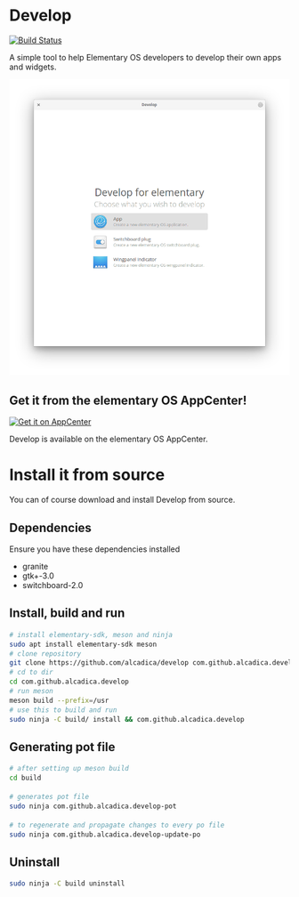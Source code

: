 Develop
=======

[![Build Status](https://travis-ci.org/alcadica/develop.svg?branch=master)](https://travis-ci.org/alcadica/develop)

A simple tool to help Elementary OS developers to develop their own apps and widgets.

![](./data/screenshots/screenshot-002.png)

## Get it from the elementary OS AppCenter!

[![Get it on AppCenter](https://appcenter.elementary.io/badge.svg)](https://appcenter.elementary.io/com.github.alcadica.develop)

Develop is available on the elementary OS AppCenter.

# Install it from source

You can of course download and install Develop from source.

## Dependencies

Ensure you have these dependencies installed

* granite
* gtk+-3.0
* switchboard-2.0

## Install, build and run

```bash
# install elementary-sdk, meson and ninja 
sudo apt install elementary-sdk meson
# clone repository
git clone https://github.com/alcadica/develop com.github.alcadica.develop
# cd to dir
cd com.github.alcadica.develop
# run meson
meson build --prefix=/usr
# use this to build and run
sudo ninja -C build/ install && com.github.alcadica.develop
```

## Generating pot file

```bash
# after setting up meson build
cd build

# generates pot file
sudo ninja com.github.alcadica.develop-pot

# to regenerate and propagate changes to every po file
sudo ninja com.github.alcadica.develop-update-po
```

## Uninstall 

```bash
sudo ninja -C build uninstall
```
